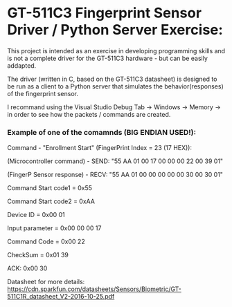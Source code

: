 <h1 style="font-size: 32px;"><strong>GT-511C3 Fingerprint Sensor Driver / Python Server Exercise:</strong></h1>

This project is intended as an exercise in developing programming skills and is not a complete driver for the GT-511C3 hardware - but can be easily addapted.

The driver (written in C, based on the GT-511C3 datasheet) is designed to be run as a client to a Python server that simulates the behavior(responses) of the fingerprint sensor.

I recommand using the Visual Studio Debug Tab -> Windows -> Memory -> in order to see how the packets / commands are created.


<h3>Example of one of the comamnds (BIG ENDIAN USED!):</h3>


Command - "Enrollment Start" (FingerPrint Index = 23 (17 HEX)):

(Microcontroller command) - SEND: "55 AA 01 00 17 00 00 00 22 00 39 01"

(FingerP Sensor response) - RECV: "55 AA 01 00 00 00 00 00 30 00 30 01"

Command Start code1 = 0x55

Command Start code2 = 0xAA

Device ID = 0x00 01

Input parameter = 0x00 00 00 17

Command Code = 0x00 22

CheckSum = 0x01 39

ACK: 0x00 30

Datasheet for more details: https://cdn.sparkfun.com/datasheets/Sensors/Biometric/GT-511C1R_datasheet_V2-2016-10-25.pdf

